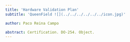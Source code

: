 ```yaml
---
title: 'Hardware Validation Plan'
subtitle: 'QueenField ![](../../../../../../icon.jpg)'

author: Paco Reina Campo

abstract: Certification. DO-254. Object.
---
```

